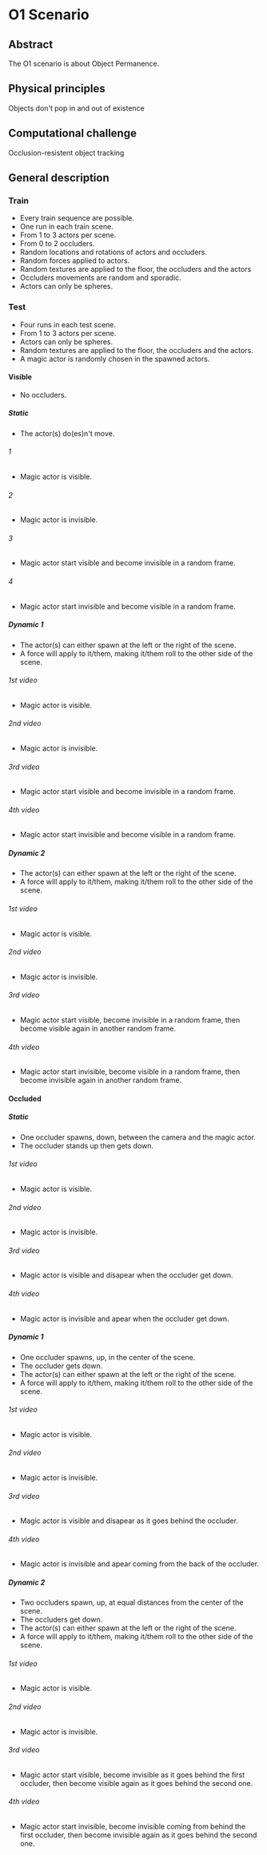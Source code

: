 # O1 Scenario

## Abstract

The O1 scenario is about Object Permanence.

## Physical principles

Objects don't pop in and out of existence

## Computational challenge

Occlusion-resistent object tracking

## General description

### Train

* Every train sequence are possible.
* One run in each train scene.
* From 1 to 3 actors per scene.
* From 0 to 2 occluders.
* Random locations and rotations of actors and occluders.
* Random forces applied to actors.
* Random textures are applied to the floor, the occluders and the actors
* Occluders movements are random and sporadic.
* Actors can only be spheres.

### Test

* Four runs in each test scene.
* From 1 to 3 actors per scene.
* Actors can only be spheres.
* Random textures are applied to the floor, the occluders and the actors.
* A magic actor is randomly chosen in the spawned actors.

#### Visible

* No occluders.

##### Static

* The actor(s) do(es)n't move.

###### 1

* Magic actor is visible.

###### 2

* Magic actor is invisible.

###### 3

* Magic actor start visible and become invisible in a random frame.

###### 4

* Magic actor start invisible and become visible in a random frame.

##### Dynamic 1

* The actor(s) can either spawn at the left or the right of the scene.
* A force will apply to it/them, making it/them roll to the other side of the scene.

###### 1st video

* Magic actor is visible.

###### 2nd video

* Magic actor is invisible.

###### 3rd video

* Magic actor start visible and become invisible in a random frame.

###### 4th video

* Magic actor start invisible and become visible in a random frame.

##### Dynamic 2

* The actor(s) can either spawn at the left or the right of the scene.
* A force will apply to it/them, making it/them roll to the other side of the scene.

###### 1st video

* Magic actor is visible.

###### 2nd video

* Magic actor is invisible.

###### 3rd video

* Magic actor start visible, become invisible in a random frame, then become visible again in another random frame.

###### 4th video

* Magic actor start invisible, become visible in a random frame, then become invisible again in another random frame.

#### Occluded

##### Static

* One occluder spawns, down, between the camera and the magic actor.
* The occluder stands up then gets down.

###### 1st video

* Magic actor is visible.

###### 2nd video

* Magic actor is invisible.

###### 3rd video

* Magic actor is visible and disapear when the occluder get down.

###### 4th video

* Magic actor is invisible and apear when the occluder get down.

##### Dynamic 1

* One occluder spawns, up, in the center of the scene.
* The occluder gets down.
* The actor(s) can either spawn at the left or the right of the scene.
* A force will apply to it/them, making it/them roll to the other side of the scene.

###### 1st video

* Magic actor is visible.

###### 2nd video

* Magic actor is invisible.

###### 3rd video

* Magic actor is visible and disapear as it goes behind the occluder.

###### 4th video

* Magic actor is invisible and apear coming from the back of the occluder.

##### Dynamic 2

* Two occluders spawn, up, at equal distances from the center of the scene.
* The occluders get down.
* The actor(s) can either spawn at the left or the right of the scene.
* A force will apply to it/them, making it/them roll to the other side of the scene.

###### 1st video

* Magic actor is visible.

###### 2nd video

* Magic actor is invisible.

###### 3rd video

* Magic actor start visible, become invisible as it goes behind the first occluder, then become visible again as it goes behind the second one.

###### 4th video

* Magic actor start invisible, become invisible coming from behind the first occluder, then become invisible again as it goes behind the second one.

